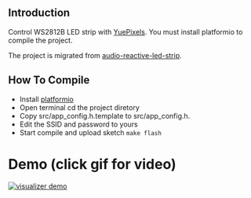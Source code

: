 ## Introduction ##

Control WS2812B LED strip with [YuePixels](https://www.tindie.com/products/aprbrother/yuepixels-wifi-led-driver/). You must install platformio to compile the project.

The project is migrated from [audio-reactive-led-strip](https://github.com/scottlawsonbc/audio-reactive-led-strip).

## How To Compile ##

* Install [platformio](http://platformio.org/)
* Open terminal cd the project diretory
* Copy src/app_config.h.template to src/app_config.h.
* Edit the SSID and password to yours
* Start compile and upload sketch ```make flash```

# Demo (click gif for video)

[![visualizer demo](https://github.com/scottlawsonbc/audio-reactive-led-strip/raw/master/images/scroll-effect-demo.gif)](https://www.youtube.com/watch?v=HNtM7jH5GXgD)


